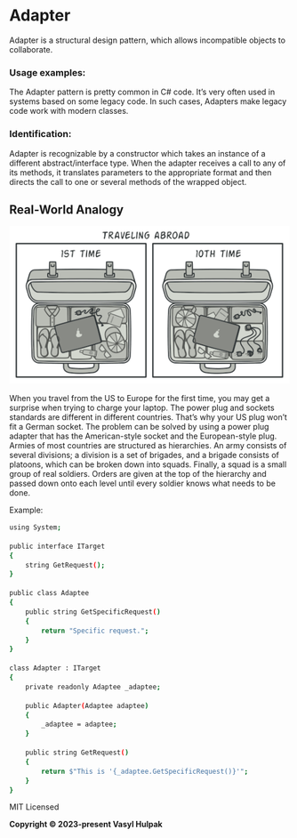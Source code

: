 ﻿# Adapter
Adapter is a structural design pattern, which allows incompatible objects to collaborate.

### Usage examples: 
The Adapter pattern is pretty common in C# code. It’s very often used in systems based on some legacy code. In such cases, Adapters make legacy code work with modern classes.

### Identification: 
Adapter is recognizable by a constructor which takes an instance of a different abstract/interface type. When the adapter receives a call to any of its methods, it translates parameters to the appropriate format and then directs the call to one or several methods of the wrapped object.

## Real-World Analogy

<div align="center">

![](../../Images/adapter.png)

</div>
When you travel from the US to Europe for the first time, you may get a surprise when trying to charge your laptop. The power plug and sockets standards are different in different countries. That’s why your US plug won’t fit a German socket. The problem can be solved by using a power plug adapter that has the American-style socket and the European-style plug.
Armies of most countries are structured as hierarchies. An army consists of several divisions; a division is a set of brigades, and a brigade consists of platoons, which can be broken down into squads. Finally, a squad is a small group of real soldiers. Orders are given at the top of the hierarchy and passed down onto each level until every soldier knows what needs to be done.

Example:

```sh
using System;

public interface ITarget
{
    string GetRequest();
}

public class Adaptee
{
    public string GetSpecificRequest()
    {
        return "Specific request.";
    }
}

class Adapter : ITarget
{
    private readonly Adaptee _adaptee;

    public Adapter(Adaptee adaptee)
    {
        _adaptee = adaptee;
    }

    public string GetRequest()
    {
        return $"This is '{_adaptee.GetSpecificRequest()}'";
    }
}
```


MIT Licensed

**Copyright © 2023-present Vasyl Hulpak**

